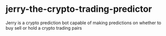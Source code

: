 # jerry-the-crypto-trading-predictor
Jerry is a crypto prediction bot capable of making predictions on whether to buy sell or hold a crypto trading pairs
